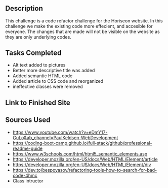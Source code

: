 # <horiseoncode-refactor>

## Description

This challenge is a code refactor challenge for the Horiseon website. In this challenge we make the existing code more effecient, and accesible for everyone. The changes that are made will not be visible on the website as they are only underlying codes.

## Tasks Completed 
- Alt text added to pictures
- Better more descriptive title was added
- Added semantic HTML code
- Added article to CSS code and reorganized
- ineffective classes were removed 


## Link to Finished Site






## Sources Used 
- https://www.youtube.com/watch?v=eDmY17-GuLo&ab_channel=PaulKeldsen-WebDevelopment
- https://coding-boot-camp.github.io/full-stack/github/professional-readme-guide
- https://www.w3schools.com/html/html5_semantic_elements.asp
- https://developer.mozilla.org/en-US/docs/Web/HTML/Element/article
- https://developer.mozilla.org/en-US/docs/Web/HTML/Element/div
- https://dev.to/bespoyasov/refactoring-tools-how-to-search-for-bad-code-4hmc
- Class intructor


